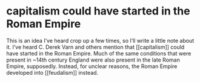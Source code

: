 # capitalism could have started in the Roman Empire

This is an idea I&rsquo;ve heard crop up a few times, so I&rsquo;ll write a little note about it. I&rsquo;ve heard C. Derek Varn and others mention that [[capitalism]] could have started in the Roman Empire. Much of the same conditions that were present in ~14th century England were also present in the late Roman Empire, supposedly. Instead, for unclear reasons, the Roman Empire developed into [[feudalism]] instead.

